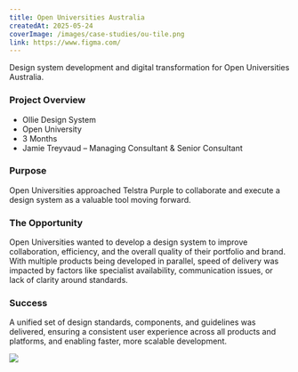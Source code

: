 ```yaml
---
title: Open Universities Australia
createdAt: 2025-05-24
coverImage: /images/case-studies/ou-tile.png
link: https://www.figma.com/
---
```


Design system development and digital transformation for Open Universities Australia.

### Project Overview
- Ollie Design System
- Open University
- 3 Months
- Jamie Treyvaud – Managing Consultant & Senior Consultant


### Purpose
Open Universities approached Telstra Purple to collaborate and execute a design system as a valuable tool moving forward.

### The Opportunity
Open Universities wanted to develop a design system to improve collaboration, efficiency, and the overall quality of their portfolio and brand. With multiple products being developed in parallel, speed of delivery was impacted by factors like specialist availability, communication issues, or lack of clarity around standards.

### Success
A unified set of design standards, components, and guidelines was delivered, ensuring a consistent user experience across all products and platforms, and enabling faster, more scalable development.

![](/images/case-studies/auspost/auspost-project-bento.png)
